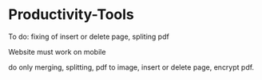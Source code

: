 # Productivity-Tools

To do: fixing of insert or delete page, spliting pdf

Website must work on mobile

do only merging, splitting, pdf to image, insert or delete page, encrypt pdf.
